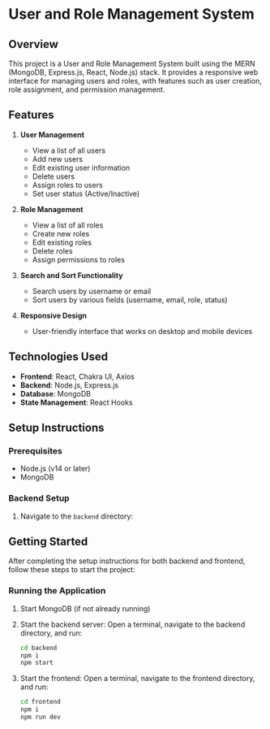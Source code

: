 # User and Role Management System

## Overview

This project is a User and Role Management System built using the MERN (MongoDB, Express.js, React, Node.js) stack. It provides a responsive web interface for managing users and roles, with features such as user creation, role assignment, and permission management.

## Features

1. **User Management**
   - View a list of all users
   - Add new users
   - Edit existing user information
   - Delete users
   - Assign roles to users
   - Set user status (Active/Inactive)

2. **Role Management**
   - View a list of all roles
   - Create new roles
   - Edit existing roles
   - Delete roles
   - Assign permissions to roles

3. **Search and Sort Functionality**
   - Search users by username or email
   - Sort users by various fields (username, email, role, status)

4. **Responsive Design**
   - User-friendly interface that works on desktop and mobile devices

## Technologies Used

- **Frontend**: React, Chakra UI, Axios
- **Backend**: Node.js, Express.js
- **Database**: MongoDB
- **State Management**: React Hooks

## Setup Instructions

### Prerequisites

- Node.js (v14 or later)
- MongoDB

### Backend Setup

1. Navigate to the `backend` directory:

## Getting Started

After completing the setup instructions for both backend and frontend, follow these steps to start the project:

### Running the Application

1. Start MongoDB (if not already running)

2. Start the backend server:
   Open a terminal, navigate to the backend directory, and run:
   ```bash
   cd backend
   npm i
   npm start

2. Start the frontend:
   Open a terminal, navigate to the frontend directory, and run:
   ```bash
   cd frontend
   npm i
   npm run dev
